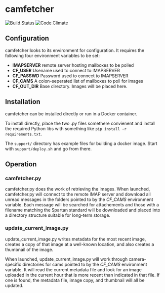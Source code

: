 # camfetcher

[![Build Status](https://travis-ci.org/tparker-usgs/camfetcher.svg?branch=master)](https://travis-ci.org/tparker-usgs/camfetcher)
[![Code Climate](https://codeclimate.com/github/tparker-usgs/camfetcher/badges/gpa.svg)](https://codeclimate.com/github/tparker-usgs/camfetcher)

## Configuration

camfetcher looks to its environment for configuration. It requires the following four environment variables to be set:

  * **IMAPSERVER** remote server hosting mailboxes to be polled
  * **CF_USER** Usename used to connect to IMAPSERVER
  * **CF_PASSWD** Password used to connect to IMAPSERVER
  * **CF_CAMS** A colon-seperated list of mailboxes to poll for images
  * **CF_OUT_DIR** Base directory. Images will be placed here.

## Installation
camfetcher can be installed directly or run in a Docker container. 

To install directly, place the two .py files somethere convienent and install the required Python libs with something like `pip install -r requirements.txt`.

The `support/` directory has example files for building a docker image. Start with `support/deploy.sh` and go from there.

## Operation

### camfetcher.py
camfetcher.py does the work of retrieving the images. When launched, camfetcher.py will connect to the remote IMAP server and download all unread messages in the folders pointed to by the *CF_CAMS* environment variable. Each message will be searched for attachements and those with a filename matching the Spartan standard will be downloaded and placed into a directory structure suitable for long-term storage. 

### update_current_image.py
update_current_image.py writes metadata for the most recent image, creates a copy of that image at a well-known location, and also creates a thumbnail of the image.

When launched, update_current_image.py will work through camera-specific directories for cams pointed to by the *CF_CAMS* environment variable. It will read the current metadata file and look for an image uploaded in the current hour that is more recent than indicated in that file. If one is found, the metadata file, image copy, and thumbnail will all be updated.
